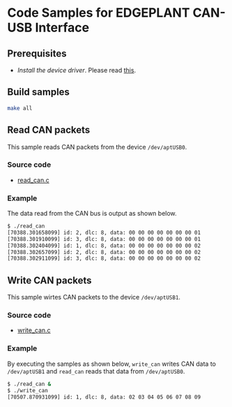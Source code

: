 # Code Samples for EDGEPLANT CAN-USB Interface

## Prerequisites

- _Install the device driver_. Please read [this](../README.md#installation).

## Build samples

```sh
make all
```

## Read CAN packets

This sample reads CAN packets from the device `/dev/aptUSB0`.

### Source code

- [read_can.c](./read_can.c)

### Example

The data read from the CAN bus is output as shown below.

```sh
$ ./read_can
[70388.301658099] id: 2, dlc: 8, data: 00 00 00 00 00 00 00 01
[70388.301910099] id: 3, dlc: 8, data: 00 00 00 00 00 00 00 01
[70388.302404099] id: 1, dlc: 8, data: 00 00 00 00 00 00 00 02
[70388.302657099] id: 2, dlc: 8, data: 00 00 00 00 00 00 00 02
[70388.302911099] id: 3, dlc: 8, data: 00 00 00 00 00 00 00 02
```

## Write CAN packets

This sample wirtes CAN packets to the device `/dev/aptUSB1`.

### Source code

- [write_can.c](./write_can.c)

### Example

By executing the samples as shown below, `write_can` writes CAN data to `/dev/aptUSB1` and `read_can` reads that data from `/dev/aptUSB0`.

```sh
$ ./read_can &
$ ./write_can
[70507.870931099] id: 1, dlc: 8, data: 02 03 04 05 06 07 08 09
```
